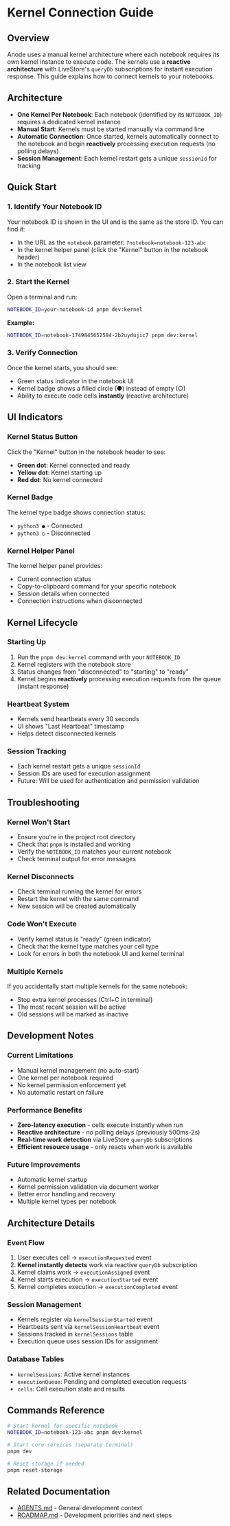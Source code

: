 # Kernel Connection Guide

## Overview

Anode uses a manual kernel architecture where each notebook requires its own kernel instance to execute code. The kernels use a **reactive architecture** with LiveStore's `queryDb` subscriptions for instant execution response. This guide explains how to connect kernels to your notebooks.

## Architecture

- **One Kernel Per Notebook**: Each notebook (identified by its `NOTEBOOK_ID`) requires a dedicated kernel instance
- **Manual Start**: Kernels must be started manually via command line
- **Automatic Connection**: Once started, kernels automatically connect to the notebook and begin **reactively** processing execution requests (no polling delays)
- **Session Management**: Each kernel restart gets a unique `sessionId` for tracking

## Quick Start

### 1. Identify Your Notebook ID

Your notebook ID is shown in the UI and is the same as the store ID. You can find it:
- In the URL as the `notebook` parameter: `?notebook=notebook-123-abc`
- In the kernel helper panel (click the "Kernel" button in the notebook header)
- In the notebook list view

### 2. Start the Kernel

Open a terminal and run:

```bash
NOTEBOOK_ID=your-notebook-id pnpm dev:kernel
```

**Example:**
```bash
NOTEBOOK_ID=notebook-1749845652584-2b2uydujic7 pnpm dev:kernel
```

### 3. Verify Connection

Once the kernel starts, you should see:
- Green status indicator in the notebook UI
- Kernel badge shows a filled circle (●) instead of empty (○)
- Ability to execute code cells **instantly** (reactive architecture)

## UI Indicators

### Kernel Status Button
Click the "Kernel" button in the notebook header to see:
- **Green dot**: Kernel connected and ready
- **Yellow dot**: Kernel starting up
- **Red dot**: No kernel connected

### Kernel Badge
The kernel type badge shows connection status:
- `python3 ●` - Connected
- `python3 ○` - Disconnected

### Kernel Helper Panel
The kernel helper panel provides:
- Current connection status
- Copy-to-clipboard command for your specific notebook
- Session details when connected
- Connection instructions when disconnected

## Kernel Lifecycle

### Starting Up
1. Run the `pnpm dev:kernel` command with your `NOTEBOOK_ID`
2. Kernel registers with the notebook store
3. Status changes from "disconnected" to "starting" to "ready"
4. Kernel begins **reactively** processing execution requests from the queue (instant response)

### Heartbeat System
- Kernels send heartbeats every 30 seconds
- UI shows "Last Heartbeat" timestamp
- Helps detect disconnected kernels

### Session Tracking
- Each kernel restart gets a unique `sessionId`
- Session IDs are used for execution assignment
- Future: Will be used for authentication and permission validation

## Troubleshooting

### Kernel Won't Start
- Ensure you're in the project root directory
- Check that `pnpm` is installed and working
- Verify the `NOTEBOOK_ID` matches your current notebook
- Check terminal output for error messages

### Kernel Disconnects
- Check terminal running the kernel for errors
- Restart the kernel with the same command
- New session will be created automatically

### Code Won't Execute
- Verify kernel status is "ready" (green indicator)
- Check that the kernel type matches your cell type
- Look for errors in both the notebook UI and kernel terminal

### Multiple Kernels
If you accidentally start multiple kernels for the same notebook:
- Stop extra kernel processes (Ctrl+C in terminal)
- The most recent session will be active
- Old sessions will be marked as inactive

## Development Notes

### Current Limitations
- Manual kernel management (no auto-start)
- One kernel per notebook required
- No kernel permission enforcement yet
- No automatic restart on failure

### Performance Benefits
- **Zero-latency execution** - cells execute instantly when run
- **Reactive architecture** - no polling delays (previously 500ms-2s)
- **Real-time work detection** via LiveStore `queryDb` subscriptions
- **Efficient resource usage** - only reacts when work is available

### Future Improvements
- Automatic kernel startup
- Kernel permission validation via document worker
- Better error handling and recovery
- Multiple kernel types per notebook

## Architecture Details

### Event Flow
1. User executes cell → `executionRequested` event
2. **Kernel instantly detects** work via reactive `queryDb` subscription
3. Kernel claims work → `executionAssigned` event  
4. Kernel starts execution → `executionStarted` event
5. Kernel completes execution → `executionCompleted` event

### Session Management
- Kernels register via `kernelSessionStarted` event
- Heartbeats sent via `kernelSessionHeartbeat` event
- Sessions tracked in `kernelSessions` table
- Execution queue uses session IDs for assignment

### Database Tables
- `kernelSessions`: Active kernel instances
- `executionQueue`: Pending and completed execution requests
- `cells`: Cell execution state and results

## Commands Reference

```bash
# Start kernel for specific notebook
NOTEBOOK_ID=notebook-123-abc pnpm dev:kernel

# Start core services (separate terminal)
pnpm dev

# Reset storage if needed
pnpm reset-storage
```

## Related Documentation

- [AGENTS.md](../AGENTS.md) - General development context
- [ROADMAP.md](../ROADMAP.md) - Development priorities and next steps
